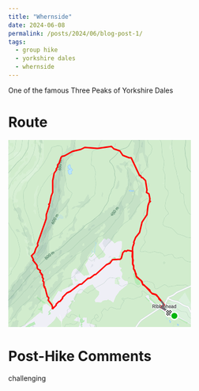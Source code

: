 ```yaml
---
title: "Whernside"
date: 2024-06-08
permalink: /posts/2024/06/blog-post-1/
tags:
  - group hike
  - yorkshire dales
  - whernside
---
```


One of the famous Three Peaks of Yorkshire Dales

Route
======
<img src="/images/whernside.png">

Post-Hike Comments
======
challenging